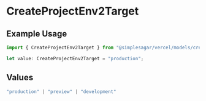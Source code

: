 # CreateProjectEnv2Target

## Example Usage

```typescript
import { CreateProjectEnv2Target } from "@simplesagar/vercel/models/createprojectenvop.js";

let value: CreateProjectEnv2Target = "production";
```

## Values

```typescript
"production" | "preview" | "development"
```